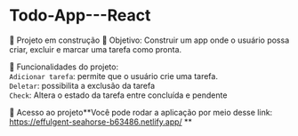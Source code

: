 # Todo-App---React
:construction: Projeto em construção :construction:
Objetivo: Construir um app onde o usuário possa criar, excluir e marcar uma tarefa como pronta.

:hammer: Funcionalidades do projeto:
<br>`Adicionar tarefa`: permite que o usuário crie uma tarefa.
<br>`Deletar`: possibilita a exclusão da tarefa
<br>`Check`: Altera o estado da tarefa entre concluída e pendente

📁 Acesso ao projeto**Você pode rodar a aplicação por meio desse link: https://effulgent-seahorse-b63486.netlify.app/ **
